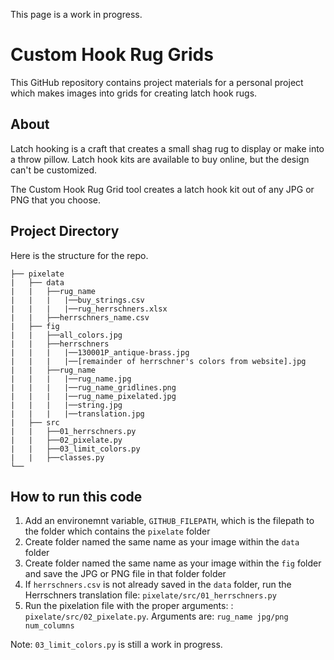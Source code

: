 This page is a work in progress.

# Custom Hook Rug Grids

This GitHub repository contains project materials for a personal project which makes images into grids for creating latch hook rugs.

## About

Latch hooking is a craft that creates a small shag rug to display or make into a throw pillow. Latch hook kits are available to buy online, but the design can't be customized.

The Custom Hook Rug Grid tool creates a latch hook kit out of any JPG or PNG that you choose.

## Project Directory

Here is the structure for the repo. 

```
├── pixelate
|   ├── data
|   |   ├──rug_name
|   |   |   |──buy_strings.csv
|   |   |   |──rug_herrschners.xlsx
|   |   ├──herrschners_name.csv
|   ├── fig
|   |   ├──all_colors.jpg
|   |   ├──herrschners
|   |   |   |──130001P_antique-brass.jpg
|   |   |   |──[remainder of herrschner's colors from website].jpg
|   |   ├──rug_name
|   |   |   |──rug_name.jpg
|   |   |   |──rug_name_gridlines.png
|   |   |   |──rug_name_pixelated.jpg
|   |   |   |──string.jpg
|   |   |   |──translation.jpg
|   ├── src
|   |   ├──01_herrschners.py
|   |   ├──02_pixelate.py
|   |   ├──03_limit_colors.py
|   |   ├──classes.py
└──
```

## How to run this code

1. Add an environemnt variable, `GITHUB_FILEPATH`, which is the filepath to the folder which contains the `pixelate` folder 
2. Create folder named the same name as your image within the `data` folder
3. Create folder named the same name as your image within the `fig` folder and save the JPG or PNG file in that folder folder
4. If `herrschners.csv` is not already saved in the `data` folder, run the Herrschners translation file: `pixelate/src/01_herrschners.py` 
5. Run the pixelation file with the proper arguments: : `pixelate/src/02_pixelate.py`. Arguments are: `rug_name jpg/png num_columns`

Note: `03_limit_colors.py` is still a work in progress.